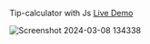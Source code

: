  Tip-calculator with Js [Live Demo](https://davit2605.github.io/Tip-calculator/)

 ![Screenshot 2024-03-08 134338](https://github.com/Davit2605/Tip-calculator/assets/125227660/c3aba3ba-5abd-4536-839d-58c7d77e2c89)
